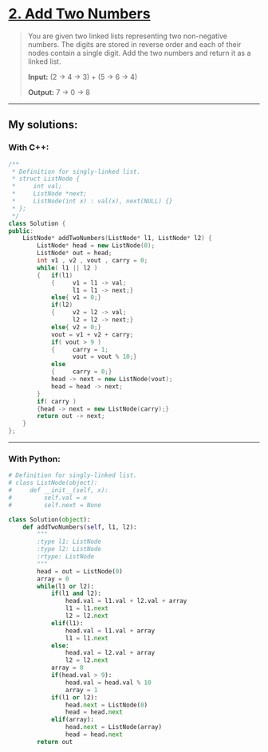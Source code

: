 [2. Add Two Numbers](https://leetcode.com/problems/add-two-numbers/)
====================
>You are given two linked lists representing two non-negative numbers. The digits are stored in reverse order and each of their nodes contain a single digit. Add the two numbers and return it as a linked list.
>
><strong>Input:</strong> (2 -> 4 -> 3) + (5 -> 6 -> 4)
>
><strong>Output:</strong> 7 -> 0 -> 8

----------
## My solutions:
### With C++:

```C++
/**
 * Definition for singly-linked list.
 * struct ListNode {
 *     int val;
 *     ListNode *next;
 *     ListNode(int x) : val(x), next(NULL) {}
 * };
 */
class Solution {
public:
    ListNode* addTwoNumbers(ListNode* l1, ListNode* l2) {
        ListNode* head = new ListNode(0);
        ListNode* out = head;
        int v1 , v2 , vout , carry = 0;
        while( l1 || l2 )
        {   if(l1)
            {     v1 = l1 -> val;
                  l1 = l1 -> next;}
            else{ v1 = 0;}
            if(l2)
            {     v2 = l2 -> val;
                  l2 = l2 -> next;}
            else{ v2 = 0;}
            vout = v1 + v2 + carry;
            if( vout > 9 )
            {     carry = 1;
                  vout = vout % 10;}
            else
            {     carry = 0;}
            head -> next = new ListNode(vout);
            head = head -> next;
        }
        if( carry )
        {head -> next = new ListNode(carry);}
        return out -> next;
    }
};
```

----------
### With Python:
```Python
# Definition for singly-linked list.
# class ListNode(object):
#     def __init__(self, x):
#         self.val = x
#         self.next = None

class Solution(object):
    def addTwoNumbers(self, l1, l2):
        """
        :type l1: ListNode
        :type l2: ListNode
        :rtype: ListNode
        """
        head = out = ListNode(0)
        array = 0
        while(l1 or l2):
            if(l1 and l2):
                head.val = l1.val + l2.val + array
                l1 = l1.next
                l2 = l2.next
            elif(l1):
                head.val = l1.val + array
                l1 = l1.next
            else:
                head.val = l2.val + array
                l2 = l2.next
            array = 0
            if(head.val > 9):
                head.val = head.val % 10
                array = 1
            if(l1 or l2):
                head.next = ListNode(0)
                head = head.next
            elif(array):
                head.next = ListNode(array)
                head = head.next
        return out
```
